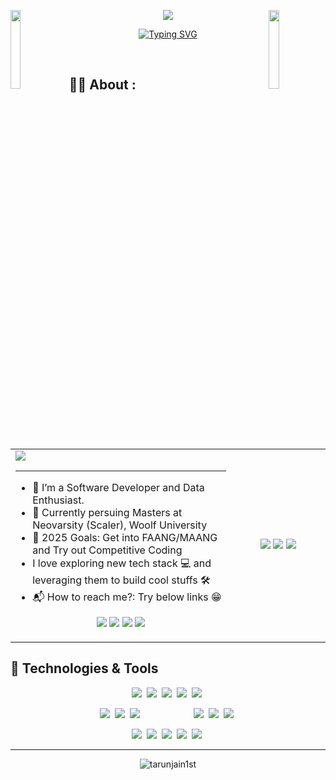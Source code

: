 <img align="left" src="https://user-images.githubusercontent.com/65187002/144930161-2f783401-8d27-4fdf-a2f7-cc0ba32f1f1f.gif" width="18%" style="display:inline;"><img align="right" src="https://user-images.githubusercontent.com/65187002/144930161-2f783401-8d27-4fdf-a2f7-cc0ba32f1f1f.gif" width="18%" style="display:inline;">

<div align="center"> 
   
<img src='https://readme-typing-svg.demolab.com/?size=16&center=true&repeat=false&duration=3000&lines=I+am+Tarun+Kumar+Jain,+a+innovator+from+India'>

[![Typing SVG](https://readme-typing-svg.demolab.com/?&size=20&center=true&pause=1000&color=DE43BA&height=45&duration=3500&lines=Hello;नमस्ते;जय+जिनेन्द्र;Vanakkam+(வணக்கம்);Bonjour;Hola;Nǐ+hǎo+(你好);Olà;Konichiwa+(こんにちは);Xin+chào;Marhaba+(مرحبًا))](https://git.io/typing-svg)

</div>
<br>

## 👨‍💻 About : 

<div>
   <table width="100%">
      <tr>
         <td width="70%">

<img src="https://github.com/tarunjain1st/tarunjain1st/assets/20864261/bc5524a9-4f3d-4e96-a2df-043043a5c6dd">

---

-   🌱 I’m a Software Developer and Data Enthusiast.
-   🔭 Currently persuing Masters at Neovarsity (Scaler), Woolf University 
-   🥅 2025 Goals: Get into FAANG/MAANG and Try out Competitive Coding
-   I love exploring new tech stack 💻 and leveraging them to build cool stuffs 🛠️
-   📬 How to reach me?: Try below links :grin:

<p align="center">
<a href = "mailto:tarunjain1st@gmail.com"><img src="https://img.shields.io/badge/Gmail-493252?&logo=gmail" target="_blank"></a>
<a href="https://linkedin.com/in/tarunjain1st" target="_blank"><img src="https://img.shields.io/badge/LinkedIn-493252?&logo=linkedin"/></a>
<a href="https://scaler.com/academy/profile/8c51b41a8f75" target="blank"><img src="https://img.shields.io/badge/Scaler-493252?logo=data:image/png;base64,iVBORw0KGgoAAAANSUhEUgAAABAAAAAQCAMAAAAoLQ9TAAAAKlBMVEVHcEwAQ8kAQ8kAQ8kAQ8kAQ8kAQ8kAQ8kAQ8kAQ8kAQ8kAQ8kAQ8kAQ8lN1nF3AAAADXRSTlMA/eN4XGbt10WynTQhpm3+RAAAAGBJREFUGJVVz9sOgCAMA9BSroL8/+86toHap/WENAHQ1Bk8u59o5/wDo+cyYIMnKbwdeUHtLWluh7OWHcKGdKDYvkEVoM0pyG0QFWIBvi/GugQCySIwCgzWR2W+Exss3h8YZwXFcoHQ3gAAAABJRU5ErkJggg=="/></a>
<a href="https://leetcode.com/tarunjain1st/" target="blank"><img src="https://img.shields.io/badge/Leetcode-493252?&logo=leetcode"/></a>
</p>
         </td>
         <td width="30%" align='center'>
            <img  src="https://github.com/tarunjain1st/tarunjain1st/assets/20864261/9c1aea61-6ec0-4333-9ca6-79588c9266b9">
            <img  src="https://github-readme-streak-stats.herokuapp.com/?user=tarunjain1st&hide_border=true&theme=react">
            <img  src="https://github-readme-stats.vercel.app/api/top-langs/?username=tarunjain1st&hide_border=true&layout=compact&theme=react">
         </td>
      </tr>
   </table>
</div>

## 🔧 Technologies & Tools

<div align="center">

![](https://img.shields.io/badge/HTML-05122A?logo=HTML5)&nbsp;
![](https://img.shields.io/badge/CSS-05122A?logo=CSS3)&nbsp;
![](https://img.shields.io/badge/Python-05122A?logo=python)&nbsp;
![](https://img.shields.io/badge/C++-05122A?logo=C%2B%2B)&nbsp;
![](https://img.shields.io/badge/JavaScript-05122A?logo=javascript)&nbsp;


![](https://img.shields.io/badge/Flask-05122A?logo=flask)&nbsp;
![](https://img.shields.io/badge/Django-05122A?logo=django)&nbsp;
![](https://img.shields.io/badge/React-05122A?logo=react)&nbsp;
&nbsp;&nbsp;&nbsp;&nbsp; &nbsp;&nbsp;&nbsp;&nbsp; &nbsp;&nbsp;&nbsp;&nbsp; &nbsp;&nbsp;&nbsp;&nbsp;
![](https://img.shields.io/badge/MySQL-05122A?logo=mysql)&nbsp;
![](https://img.shields.io/badge/MongoDB-05122A?logo=mongodb)&nbsp;
![](https://img.shields.io/badge/Redis-05122A?logo=redis)&nbsp;


![](https://img.shields.io/badge/Azure-05122A?logo=microsoftazure)&nbsp;
![](https://img.shields.io/badge/AWS-05122A?logo=amazon-aws)&nbsp;
![](https://img.shields.io/badge/Linux-05122A?logo=linux)&nbsp;
![](https://img.shields.io/badge/Docker-05122A?logo=docker)&nbsp;
![](https://img.shields.io/badge/Kubernetes-05122A?logo=kubernetes)&nbsp;
</div>

<!---

### ✍️ Random Dev Quote:
            <img  src="https://github-readme-stats.vercel.app/api?username=tarunjain1st&show_icons=true&hide_border=true&theme=react">

   ![](https://quotes-github-readme.vercel.app/api?type=horizontal&theme=radical)
-->

---
<div align='center'>
   <img src="https://komarev.com/ghpvc/?username=tarunjain1st&label=Views&color=brightgreen&style=plastic" alt="tarunjain1st" />
</div>

